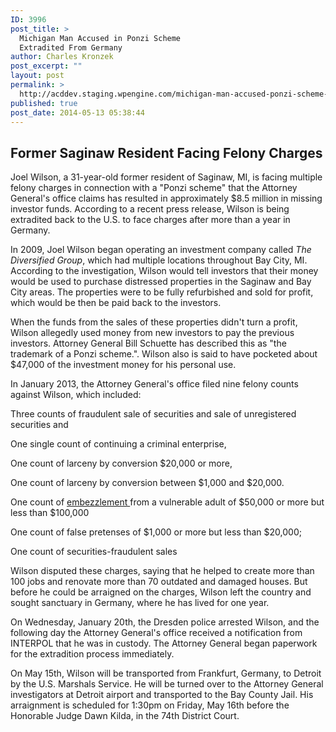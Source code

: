 ```yaml
---
ID: 3996
post_title: >
  Michigan Man Accused in Ponzi Scheme
  Extradited From Germany
author: Charles Kronzek
post_excerpt: ""
layout: post
permalink: >
  http://acddev.staging.wpengine.com/michigan-man-accused-ponzi-scheme-extradited-from-germany.html
published: true
post_date: 2014-05-13 05:38:44
---
```

<h2>Former Saginaw Resident Facing Felony Charges</h2>
Joel Wilson, a 31-year-old former resident of Saginaw, MI, is facing multiple felony charges in connection with a "Ponzi scheme" that the Attorney General's office claims has resulted in approximately $8.5 million in missing investor funds. According to a recent press release, Wilson is being extradited back to the U.S. to face charges after more than a year in Germany.

In 2009, Joel Wilson began operating an investment company called <em>The Diversified Group</em>, which had multiple locations throughout Bay City, MI. According to the investigation, Wilson would tell investors that their money would be used to purchase distressed properties in the Saginaw and Bay City areas. The properties were to be fully refurbished and sold for profit, which would be then be paid back to the investors.

When the funds from the sales of these properties didn't turn a profit, Wilson allegedly used money from new investors to pay the previous investors. Attorney General Bill Schuette has described this as "the trademark of a Ponzi scheme.". Wilson also is said to have pocketed about $47,000 of the investment money for his personal use.

In January 2013, the Attorney General's office filed nine felony counts against Wilson, which included:

Three counts of fraudulent sale of securities and sale of unregistered securities and

One single count of continuing a criminal enterprise,

One count of larceny by conversion $20,000 or more,

One count of larceny by conversion between $1,000 and $20,000.

One count of <a href="http://acddev.staging.wpengine.com/michigan-embezzlement-attorney-criminal-defense-lawyer.html" target="_blank">embezzlement </a>from a vulnerable adult of $50,000 or more but less than $100,000

One count of false pretenses of $1,000 or more but less than $20,000;

One count of securities-fraudulent sales

Wilson disputed these charges, saying that he helped to create more than 100 jobs and renovate more than 70 outdated and damaged houses. But before he could be arraigned on the charges, Wilson left the country and sought sanctuary in Germany, where he has lived for one year.

On Wednesday, January 20th, the Dresden police arrested Wilson, and the following day the Attorney General's office received a notification from INTERPOL that he was in custody. The Attorney General began paperwork for the extradition process immediately.

On May 15th, Wilson will be transported from Frankfurt, Germany, to Detroit by the U.S. Marshals Service. He will be turned over to the Attorney General investigators at Detroit airport and transported to the Bay County Jail. His arraignment is scheduled for 1:30pm on Friday, May 16th before the Honorable Judge Dawn Kilda, in the 74th District Court.